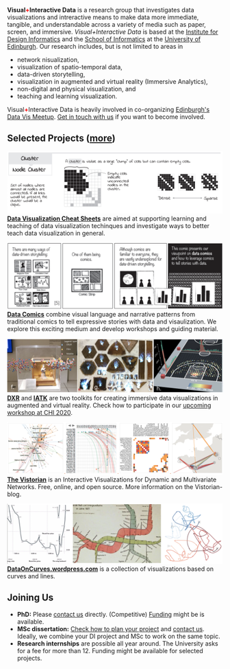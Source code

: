 __Visual<b style="color:red;">+</b>Interactive Data__ is a research group that investigates data visualizations and intreractive means to make data more immediate, tangible, and understandable across a variety of media such as paper, screen, and immersive. _Visual+Interactive Data_ is based at the [Institute for Design Informatics](https://www.designinformatics.org/) and the [School of Informatics](https://www.ed.ac.uk/informatics) at the [University of Edinburgh](https://www.ed.ac.uk). Our research includes, but is not limited to areas in 
* network nisualization, 
* visualization of spatio-temporal data, 
* data-driven storytelling, 
* visualization in augmented and virtual reality (Immersive Analytics), 
* non-digital and physical visualization, and 
* teaching and learning visualization. 

Visual<b style="color:red;">+</b>Interactive Data is heavily involved in co-organizing [Edinburgh's Data Vis Meetup](https://www.meetup.com/meetup-group-vBHbCmgh). [Get in touch with us](mailto:bbach@ed.ac.uk) if you want to become involved.

## Selected Projects ([more](publications.html))

![](figures/cheatsheets.png)
**[Data Visualization Cheat Sheets](https://sites.google.com/view/datavisualizationcheatsheet)** are aimed at supporting learning and teaching of data visualization techinques and investigate ways to better teach data visualization in general.

![](figures/datacomics.png)
**[Data Comics](Datacomics.net)** combine visual language and narrative patterns from traditional comics to tell expressive stories with data and visaulization. We explore this exciting medium and develop workshops and guiding material. 

![](figures/immersiveanalytics.png)
**[DXR](https://sites.google.com/view/dxr-vis)** and **[IATK](https://github.com/MaximeCordeil/IATK)** are two toolkits for creating immersive data visualizations in augmented and virtual reality. Check how to participate in our [upcoming workshop at CHI 2020](http://immersiveanalytics.io).

![](figures/vistorian.png)
**[The Vistorian](Vistorian.net)** is an Interactive Visualizations for Dynamic and Multivariate Networks. Free, online, and open source. More information on the Vistorian-blog. 

![](figures/curves.png)
**[DataOnCurves.wordpress.com](DataOnCurves.wordpress.com)** is a collection of visualizations based on curves and lines.

## Joining Us

* **PhD:** Please [contact us](mailto:bbach@ed.ac.uk) directly. (Competitive) [Funding](phd-edinburgh.html) might be is available.
* **MSc dissertation:** [Check how to plan your project](project-planning.html) and [contact us](mailto:bbach@ed.ac.uk). Ideally, we combine your DI project and MSc to work on the same topic.
* **Research internships** are possible all year around. The University asks for a fee for more than 12. Funding might be available for selected projects.
